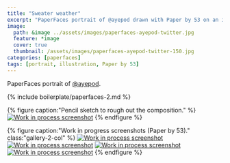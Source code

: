 ```yaml
---
title: "Sweater weather"
excerpt: "PaperFaces portrait of @ayepod drawn with Paper by 53 on an iPad."
image: 
  path: &image ../assets/images/paperfaces-ayepod-twitter.jpg 
  feature: *image
  cover: true
  thumbnail: /assets/images/paperfaces-ayepod-twitter-150.jpg
categories: [paperfaces]
tags: [portrait, illustration, Paper by 53]
---
```


PaperFaces portrait of [@ayepod](https://twitter.com/ayepod).

{% include boilerplate/paperfaces-2.md %}

{% figure caption:"Pencil sketch to rough out the composition." %}
[![Work in process screenshot](/assets/images/paperfaces-ayepod-process-1-750.jpg)](/assets/images/paperfaces-ayepod-process-1-lg.jpg)
{% endfigure %}

{% figure caption:"Work in progress screenshots (Paper by 53)." class:"gallery-2-col" %}
[![Work in process screenshot](/assets/images/paperfaces-ayepod-process-2-600.jpg)](/assets/images/paperfaces-ayepod-process-2-lg.jpg)
[![Work in process screenshot](/assets/images/paperfaces-ayepod-process-3-600.jpg)](/assets/images/paperfaces-ayepod-process-3-lg.jpg)
[![Work in process screenshot](/assets/images/paperfaces-ayepod-process-4-600.jpg)](/assets/images/paperfaces-ayepod-process-4-lg.jpg)
[![Work in process screenshot](/assets/images/paperfaces-ayepod-process-5-600.jpg)](/assets/images/paperfaces-ayepod-process-5-lg.jpg)
{% endfigure %}
